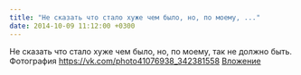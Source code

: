 ```yaml
---
title: "Не сказать что стало хуже чем было, но, по моему, ..."
date: 2014-10-09 11:12:00 +0300
---
```


Не сказать что стало хуже чем было, но, по моему, так не должно быть.
Фотография
<a class="vk-attach" href="https://vk.com/photo41076938_342381558">https://vk.com/photo41076938_342381558</a>
<a class="vk-attach" href="https://vk.com/photo41076938_342381558">Вложение</a>
